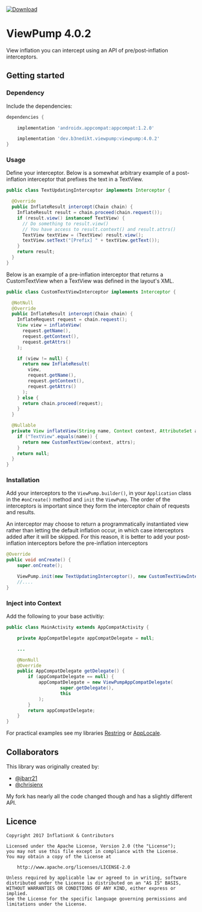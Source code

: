 [![Download](https://api.bintray.com/packages/b3nedikt/viewpump/viewpump/images/download.svg?version=4.0.2)](https://bintray.com/b3nedikt/viewpump/viewpump/4.0.2/link)

# ViewPump 4.0.2

View inflation you can intercept using an API of pre/post-inflation interceptors.

## Getting started

### Dependency

Include the dependencies:

```groovy
dependencies {

    implementation 'androidx.appcompat:appcompat:1.2.0'

    implementation 'dev.b3nedikt.viewpump:viewpump:4.0.2'
}
```

### Usage

Define your interceptor. Below is a somewhat arbitrary example of a post-inflation interceptor that prefixes the text in a TextView.

```java
public class TextUpdatingInterceptor implements Interceptor {

  @Override
  public InflateResult intercept(Chain chain) {
    InflateResult result = chain.proceed(chain.request());
    if (result.view() instanceof TextView) {
      // Do something to result.view()
      // You have access to result.context() and result.attrs()
      TextView textView = (TextView) result.view();
      textView.setText("[Prefix] " + textView.getText());
    }
    return result;
  }
}
```

Below is an example of a pre-inflation interceptor that returns a CustomTextView when a TextView was defined in the layout's XML.

```java
public class CustomTextViewInterceptor implements Interceptor {

  @NotNull
  @Override
  public InflateResult intercept(Chain chain) {
    InflateRequest request = chain.request();
    View view = inflateView(
      request.getName(),
      request.getContext(),
      request.getAttrs()
    );

    if (view != null) {
      return new InflateResult(
        view,
        request.getName(),
        request.getContext(),
        request.getAttrs()
      );
    } else {
      return chain.proceed(request);
    }
  }

  @Nullable
  private View inflateView(String name, Context context, AttributeSet attrs) {
    if ("TextView".equals(name)) {
      return new CustomTextView(context, attrs);
    }
    return null;
  }
}
```

### Installation

Add your interceptors to the `ViewPump.builder()`, in your `Application` class in the `#onCreate()` method and `init` the `ViewPump`. The order of the interceptors is important since they form the interceptor chain of requests and results.

An interceptor may choose to return a programmatically instantiated view rather than letting the default inflation occur, in which case interceptors added after it will be skipped. For this reason, it is better to add your post-inflation interceptors before the pre-inflation interceptors

```java
@Override
public void onCreate() {
    super.onCreate();

    ViewPump.init(new TextUpdatingInterceptor(), new CustomTextViewInterceptor());
    //....
}
```

### Inject into Context

Add the following to your base activitiy:

```java
public class MainActivity extends AppCompatActivity {

    private AppCompatDelegate appCompatDelegate = null;

    ...

    @NonNull
    @Override
    public AppCompatDelegate getDelegate() {
        if (appCompatDelegate == null) {
            appCompatDelegate = new ViewPumpAppCompatDelegate(
                    super.getDelegate(),
                    this
            );
        }
        return appCompatDelegate;
    }
}
```

For practical examples see my libraries [Restring](https://github.com/B3nedikt/restring) or [AppLocale](https://github.com/B3nedikt/AppLocale).

## Collaborators

This library was originally created by:

- [@jbarr21](https://github.com/jbarr21)
- [@chrisjenx](https://github.com/chrisjenx)

My fork has nearly all the code changed though and has a slightly different API.

## Licence

    Copyright 2017 InflationX & Contributors

    Licensed under the Apache License, Version 2.0 (the "License");
    you may not use this file except in compliance with the License.
    You may obtain a copy of the License at

        http://www.apache.org/licenses/LICENSE-2.0

    Unless required by applicable law or agreed to in writing, software
    distributed under the License is distributed on an "AS IS" BASIS,
    WITHOUT WARRANTIES OR CONDITIONS OF ANY KIND, either express or implied.
    See the License for the specific language governing permissions and
    limitations under the License.
